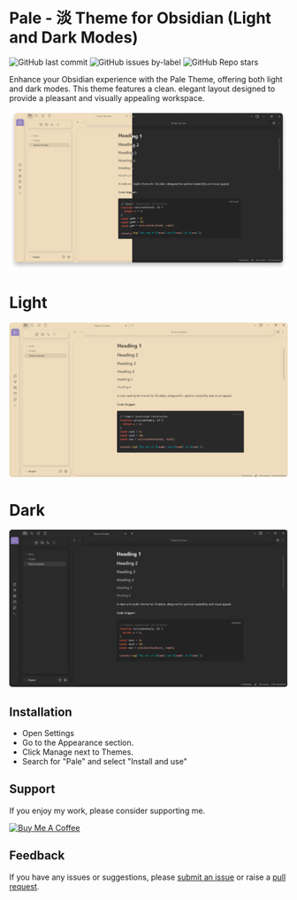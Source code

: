 # Pale - 淡 Theme for Obsidian (Light and Dark Modes)


![GitHub last commit](https://img.shields.io/github/last-commit/Elhary/obsidian-Pale?color=573E7A&label=last%20update&logo=github&style=for-the-badge)
![GitHub issues by-label](https://img.shields.io/github/issues/Elhary/obsidian-Pale/help%20wanted?color=573E7A&logo=github&style=for-the-badge) 
![GitHub Repo stars](https://img.shields.io/github/stars/Elhary/obsidian-Pale?color=573E7A&logo=github&style=for-the-badge)


Enhance your Obsidian experience with the Pale Theme, offering both light and dark modes. This theme features a clean.
elegant layout designed to provide a pleasant and visually appealing workspace.

![preview_img_1](./img/preview_img_1.png)



# Light
![preview_img_3](./img/preview_img_2.png)


# Dark 

![preview_img_2](./img/preview_img_3.png)





## Installation 

- Open Settings 
- Go to the Appearance section.
- Click Manage next to Themes.
- Search for "Pale" and select "Install and use"

## Support 

If you enjoy my work, please consider supporting me.

<a href="https://buymeacoffee.com/el_haris" target="_blank">
<img src="https://cdn.buymeacoffee.com/buttons/v2/default-yellow.png" alt="Buy Me A Coffee" style="height: 60px !important;width: 217px !important;" >
</a>


## Feedback

If you have any issues or suggestions, please  [submit an issue](https://github.com/Elhary/Pale/issues) or raise a  [pull request](https://github.com/Elhary/Pale/pulls).

